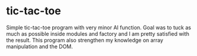 # tic-tac-toe
Simple tic-tac-toe program with very minor AI function. 
Goal was to tuck as much as possible inside modules and factory and I am pretty satisfied with the result.
This program also strengthen my knowledge on array manipulation and the DOM.